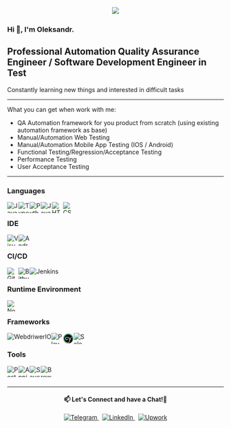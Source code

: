 <div id="header" align="center">
  <img src="https://media3.giphy.com/media/3o7WTL4qQCbbLLV2Pm/giphy.gif?cid=ecf05e47oa7vlemtif9q9p418pdzg6p2rw7azgp9hbhwvpx8&rid=giphy.gif&ct=g" width="200"/>
</div>

### Hi 👋, I'm Oleksandr.

## Professional Automation Quality Assurance Engineer / Software Development Engineer in Test
Constantly learning new things and interested in difficult tasks  
  
---
What you can get when work with me:  
  * QA Automation framework for you product from scratch (using existing automation framework as base) 
  * Manual/Automation Web Testing  
  * Manual/Automation Mobile App Testing (IOS / Android)  
  * Functional Testing/Regression/Acceptance Testing  
  * Performance Testing  
  * User Acceptance Testing  
---
### Languages
<img align="left" alt="JavaScript" width="26px" height="26px" src="https://cdn-icons-png.flaticon.com/512/5968/5968292.png" />
<img align="left" alt="TypeScript" width="26px" height="26px" src="https://cdn-icons-png.flaticon.com/512/5968/5968381.png" />
<img align="left" alt="Python" width="26px" height="26px" src="https://static-00.iconduck.com/assets.00/python-icon-512x512-oyajjxgn.png" />
<img align="left" alt="Java" width="26px" height="26px" src="https://cdn-icons-png.flaticon.com/512/5968/5968282.png" />
<img align="left" alt="HTML5" width="26px" height="26px" src="https://cdn-icons-png.flaticon.com/512/174/174854.png" />
<img align="left" alt="CSS3" width="26px" height="26px" src="https://cdn-icons-png.flaticon.com/512/732/732190.png" />
<br />

### IDE
<img align="left" alt="Visual Studio Code" width="26px" height="26px" src="https://code.visualstudio.com/assets/images/code-stable.png" />
<img align="left" alt="Android Studio" width="26px" height="26px" src="https://img.icons8.com/fluency/256/android-studio--v3.png" />
<br />

### CI/CD
<img align="left" alt="GitHub" width="26px" height="26px" src="https://cdn-icons-png.flaticon.com/512/733/733609.png" />
<img align="left" alt="Bitbucket" width="26px" height="26px" src="https://cdn-icons-png.flaticon.com/512/6125/6125001.png" />
<img align="left" alt="Jenkins" height="26px" src="https://static-00.iconduck.com/assets.00/jenkins-original-icon-371x512-8gujah0v.png" />
<br />

### Runtime Environment
<img align="left" alt="Node.js" width="26px" height="26px" src="https://cdn-icons-png.flaticon.com/512/5968/5968322.png" />
<br />

### Frameworks
<img align="left" alt="WebdriwerIO" height="26px" src="https://webdriver.io/assets/images/robot-3677788dd63849c56aa5cb3f332b12d5.svg" />
<img align="left" alt="Playwright" width="26px" height="26px" src="https://playwright.dev/img/playwright-logo.svg" />
<img align="left" alt="Cypress" width="26px" height="26px" src="https://raw.githubusercontent.com/vscode-icons/vscode-icons/a6526a9b865babf8d661779a5d1fff67672fce89/icons/file_type_cypress.svg" />
<img align="left" alt="Selenium" width="26px" height="26px" src="https://camo.githubusercontent.com/4b95df4d6ca7a01afc25d27159804dc5a7d0df41d8131aaf50c9f84847dfda21/68747470733a2f2f73656c656e69756d2e6465762f696d616765732f73656c656e69756d5f6c6f676f5f7371756172655f677265656e2e706e67" />
<br />

### Tools
<img align="left" alt="Postman" width="26px" height="26px" src="https://avatars.githubusercontent.com/u/10251060?s=200&v=4" />
<img align="left" alt="Appium" width="26px" height="26px" src="https://avatars.githubusercontent.com/u/3221291?s=200&v=4" />
<img align="left" alt="SauceLabs" width="26px" height="26px" src="https://static-00.iconduck.com/assets.00/sauce-labs-icon-512x512-dg23dgvw.png" />
<img align="left" alt="BrowserStack" width="26px" height="26px" src="https://static-00.iconduck.com/assets.00/browserstack-icon-512x511-xfk7rgj2.png" />
<br />
<br /> 

---

<h4 align="center">
  📫 Let's Connect and have a Chat!💬
</h1>
<p align="center">
<a href="https://t.me/en_em_bi">
  <img height="32" src="https://cdn-icons-png.flaticon.com/512/2111/2111646.png" alt="Telegram"/>
</a>
&nbsp;
<a href="https://www.linkedin.com/in/oleksandr-mazur-08a068243">
  <img height="32" src="https://cdn-icons-png.flaticon.com/512/1377/1377213.png" alt="LinkedIn"/>
</a>
&nbsp;
<a href="https://www.upwork.com/freelancers/~01eb625701c6b7038c">
  <img width="30px" height="30px"  src="https://images.weserv.nl/?url=static-00.iconduck.com/assets.00/upwork-icon-512x512-myk0wgad.png&w=300&h=300&fit=cover&mask=circle" alt="Upwork"/>
</a>
</p>
